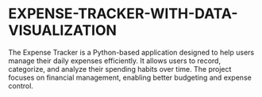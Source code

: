 # EXPENSE-TRACKER-WITH-DATA-VISUALIZATION
The Expense Tracker is a Python-based application designed to help users manage their daily expenses efficiently. It allows users to record, categorize, and analyze their spending habits over time. The project focuses on financial management, enabling better budgeting and expense control.
